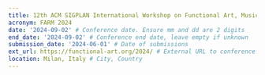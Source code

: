 ```yaml
---
title: 12th ACM SIGPLAN International Workshop on Functional Art, Music, Modelling and Design
acronym: FARM 2024
date: '2024-09-02' # Conference date. Ensure mm and dd are 2 digits
end_date: '2024-09-02' # Conference end date, leave empty if unknown
submission_date: '2024-06-01' # Date of submissions
ext_url: https://functional-art.org/2024/ # External URL to conference website
location: Milan, Italy # City, Country
---
```

